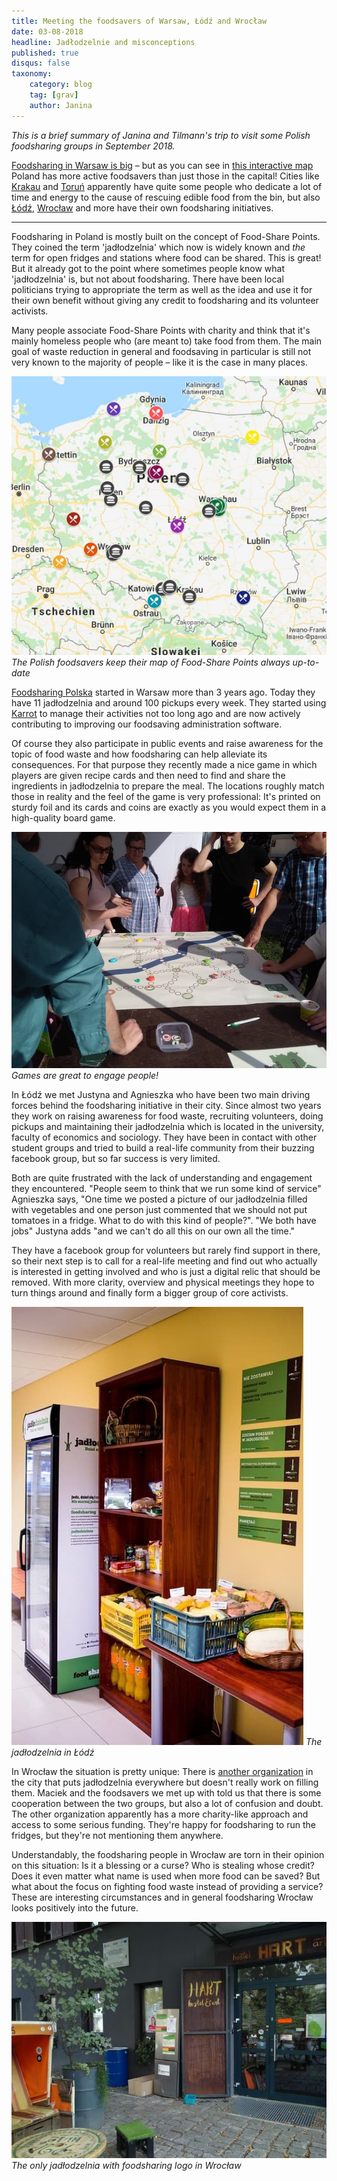 ```yaml
---
title: Meeting the foodsavers of Warsaw, Łódź and Wrocław
date: 03-08-2018
headline: Jadłodzelnie and misconceptions
published: true
disqus: false
taxonomy:
    category: blog
    tag: [grav]
    author: Janina
---
```


_This is a brief summary of Janina and Tilmann's trip to visit some Polish foodsharing groups in September 2018._

[Foodsharing in Warsaw is big](https://www.facebook.com/FoodsharingWarszawa/) – but as you can see in [this interactive map](https://www.google.com/maps/d/viewer?mid=1vpCSdHuflmBIw4WWV3VFCQ4L2sU) Poland has more active foodsavers than just those in the capital! Cities like [Krakau](https://www.facebook.com/foodsharing.krakow/) and [Toruń](https://www.facebook.com/jadlodzielnia.torun/) apparently have quite some people who dedicate a lot of time and energy to the cause of rescuing edible food from the bin, but also [Łódź](https://www.facebook.com/FoodsharingLodz/), [Wrocław](https://www.facebook.com/foodsharingwroclaw/) and more have their own foodsharing initiatives.

---

Foodsharing in Poland is mostly built on the concept of Food-Share Points. They coined the term 'jadłodzelnia' which now is widely known and _the_ term for open fridges and stations where food can be shared. This is great! But it already got to the point where sometimes people know what 'jadłodzelnia' is, but not about foodsharing. There have been local politicians trying to appropriate the term as well as the idea and use it for their own benefit without giving any credit to foodsharing and its volunteer activists.

Many people associate Food-Share Points with charity and think that it's mainly homeless people who (are meant to) take food from them. The main goal of waste reduction in general and foodsaving in particular is still not very known to the majority of people – like it is the case in many places.

![](jadlodzelnieWPolsce.jpg)
_The Polish foodsavers keep their map of Food-Share Points always up-to-date_

[Foodsharing Polska](https://www.facebook.com/FoodsharingPolska) started in Warsaw more than 3 years ago. Today they have 11 jadłodzelnia and around 100 pickups every week. They started using [Karrot](https://karrot.world) to manage their activities not too long ago and are now actively contributing to improving our foodsaving administration software.

Of course they also participate in public events and raise awareness for the topic of food waste and how foodsharing can help alleviate its consequences. For that purpose they recently made a nice game in which players are given recipe cards and then need to find and share the ingredients in jadłodzelnia to prepare the meal. The locations roughly match those in reality and the feel of the game is very professional: It's printed on sturdy foil and its cards and coins are exactly as you would expect them in a high-quality board game.

![](warsaw-game.jpg)
_Games are great to engage people!_

In Łódź we met Justyna and Agnieszka who have been two main driving forces behind the foodsharing initiative in their city. Since almost two years they work on raising awareness for food waste, recruiting volunteers, doing pickups and maintaining their jadłodzelnia which is located in the university, faculty of economics and sociology. They have been in contact with other student groups and tried to build a real-life community from their buzzing facebook group, but so far success is very limited.

Both are quite frustrated with the lack of understanding and engagement they encountered. "People seem to think that we run some kind of service" Agnieszka says, "One time we posted a picture of our jadłodzelnia filled with vegetables and one person just commented that we should not put tomatoes in a fridge. What to do with this kind of people?". "We both have jobs" Justyna adds "and we can't do all this on our own all the time."

They have a facebook group for volunteers but rarely find support in there, so their next step is to call for a real-life meeting and find out who actually is interested in getting involved and who is just a digital relic that should be removed. With more clarity, overview and physical meetings they hope to turn things around and finally form a bigger group of core activists.

![](lodz-fridge.jpg)
_The jadłodzelnia in Łódź_

In Wrocław the situation is pretty unique: There is [another organization](http://wezpomoz.pl/) in the city that puts jadłodzelnia everywhere but doesn't really work on filling them. Maciek and the foodsavers we met up with told us that there is some cooperation between the two groups, but also a lot of confusion and doubt. The other organization apparently has a more charity-like approach and access to some serious funding. They're happy for foodsharing to run the fridges, but they're not mentioning them anywhere.

Understandably, the foodsharing people in Wrocław are torn in their opinion on this situation: Is it a blessing or a curse? Who is stealing whose credit? Does it even matter what name is used when more food can be saved? But what about the focus on fighting food waste instead of providing a service? These are interesting circumstances and in general foodsharing Wrocław looks positively into the future.

![](wroclaw-fridge.jpg)
_The only jadłodzelnia with foodsharing logo in Wrocław_
